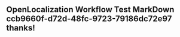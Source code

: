 <properties
ms.topic="hero-topic"
ms.test1="hero-topic"
ms.test2="test"/>


## OpenLocalization Workflow Test MarkDown ccb9660f-d72d-48fc-9723-79186dc72e97 thanks!



<!--HONumber=Jul16_HO2-->


